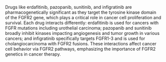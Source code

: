 Drugs like erdafitinib, pazopanib, sunitinib, and infigratinib are pharmacogenetically significant as they target the tyrosine kinase domain of the FGFR2 gene, which plays a critical role in cancer cell proliferation and survival. Each drug interacts differently: erdafitinib is used for cancers with FGFR mutations including urothelial carcinoma; pazopanib and sunitinib broadly inhibit kinases impacting angiogenesis and tumor growth in various cancers; and infigratinib specifically targets FGFR1-3 and is used for cholangiocarcinoma with FGFR2 fusions. These interactions affect cancer cell behavior via FGFR2 pathways, emphasizing the importance of FGFR2 genetics in cancer therapy.